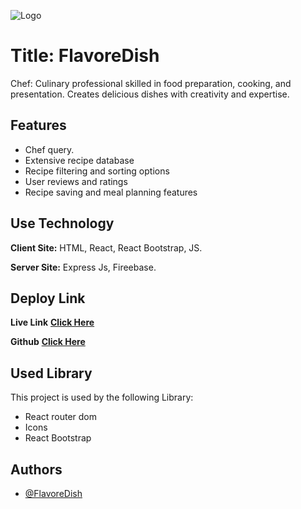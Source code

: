 ![Logo](https://i.ibb.co/6DXFQvF/Flavore-Dish.png)
# Title: FlavoreDish

Chef: Culinary professional skilled in food preparation, cooking, and presentation. Creates delicious dishes with creativity and expertise.


## Features

- Chef  query.
- Extensive recipe database
- Recipe filtering and sorting options
- User reviews and ratings
- Recipe saving and meal planning features


## Use Technology

**Client Site:** HTML, React, React Bootstrap, JS.

**Server Site:** Express Js, Fireebase.



## Deploy Link

**Live Link**  **[Click Here](https://flavore-dish-auth.web.app/)**

**Github**  **[Click Here](https://github.com/programming-hero-web-course-4/b7a10-chef-recipe-hunter-client-side-asad2002web)**

## Used Library

This project is used by the following Library:

- React router dom
- Icons
- React Bootstrap


## Authors

- [@FlavoreDish]('';)

